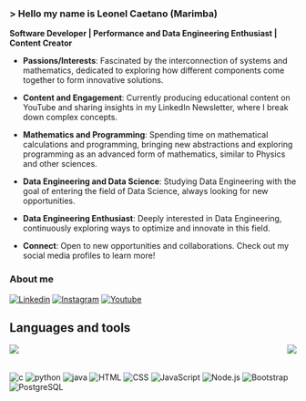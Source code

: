 ### > Hello my name is Leonel Caetano (Marimba)
**Software Developer | Performance and Data Engineering Enthusiast | Content Creator**

- **Passions/Interests**: Fascinated by the interconnection of systems and mathematics, dedicated to exploring how different components come together to form innovative solutions.

- **Content and Engagement**: Currently producing educational content on YouTube and sharing insights in my LinkedIn Newsletter, where I break down complex concepts.

- **Mathematics and Programming**: Spending time on mathematical calculations and programming, bringing new abstractions and exploring programming as an advanced form of mathematics, similar to Physics and other sciences.

- **Data Engineering and Data Science**: Studying Data Engineering with the goal of entering the field of Data Science, always looking for new opportunities.

- **Data Engineering Enthusiast**: Deeply interested in Data Engineering, continuously exploring ways to optimize and innovate in this field.

- **Connect**: Open to new opportunities and collaborations. Check out my social media profiles to learn more!

### About me

[![Linkedin](https://img.shields.io/badge/LinkedIn-0077B5?style=for-the-badge&logo=linkedin&logoColor=white)](https://www.linkedin.com/in/leonel-figueira-caetano-947b31259?lipi=urn%3Ali%3Apage%3Ad_flagship3_profile_view_base_contact_details%3BdjrGCX9VSj6Jei%2FQz%2F8kzg%3D%3D)
[![Instagram](https://img.shields.io/badge/Instagram-E4405F?style=for-the-badge&logo=instagram&logoColor=white)](https://www.instagram.com/marimbacode369/)
[![Youtube](https://img.shields.io/badge/YouTube-FF0000?style=for-the-badge&logo=youtube&logoColor=white)](https://www.youtube.com/@MarimbaCode/channels)


## Languages and tools

<p align="right">
    <img align="left" src="https://github-readme-stats.vercel.app/api?username=marimba369&theme=tokyonight&show_icons=true" />
    <img  float="right" src="https://github-readme-stats.vercel.app/api/top-langs/?username=marimba369&theme=tokyonight&show_icons=true" />
</p>


<div style="display inline_block"><br/>
    <img align="center" alt="c" src="https://img.shields.io/badge/C-00599C?style=for-the-badge&logo=c&logoColor=white" />
    <img align="center" alt="python" src="https://img.shields.io/badge/Python-14354C?style=for-the-badge&logo=python&logoColor=white" />
    <img align="center" alt="java" src="https://img.shields.io/badge/Java-ED8B00?style=for-the-badge&logo=openjdk&logoColor=white" /> 
    <img align = "center" alt = "HTML" src = "https://img.shields.io/badge/HTML5-E34F26?style=for-the-badge&logo=html5&logoColor=white"/>
    <img align = "center" alt = "CSS" src = "https://img.shields.io/badge/CSS3-1572B6?style=for-the-badge&logo=css3&logoColor=white"/>
    <img align = "center" alt = "JavaScript" src = "https://img.shields.io/badge/JavaScript-323330?style=for-the-badge&logo=javascript&logoColor=F7DF1E"/>
    <img align = "center" alt = "Node.js" src = "https://img.shields.io/badge/Node.js-43853D?style=for-the-badge&logo=node.js&logoColor=white"/>
    <img align = "center" alt = "Bootstrap" src = "https://img.shields.io/badge/Bootstrap-563D7C?style=for-the-badge&logo=bootstrap&logoColor=white"/>
    <img align = "center" alt = "PostgreSQL" src = "https://img.shields.io/badge/PostgreSQL-316192?style=for-the-badge&logo=postgresql&logoColor=white"/>

</div>

